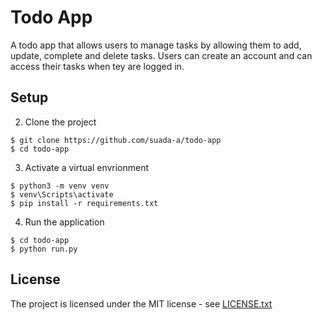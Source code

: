 # Todo App

A todo app that allows users to manage tasks by allowing them to add, update, complete and delete tasks.
Users can create an account and can access their tasks when tey are logged in.

## Setup

2. Clone the project
```
$ git clone https://github.com/suada-a/todo-app
$ cd todo-app
````
3. Activate a virtual envrionment
```
$ python3 -m venv venv
$ venv\Scripts\activate
$ pip install -r requirements.txt
```
4. Run the application
```
$ cd todo-app
$ python run.py
```
## License
The project is licensed under the MIT license - see [LICENSE.txt](./LICENSE.txt)
